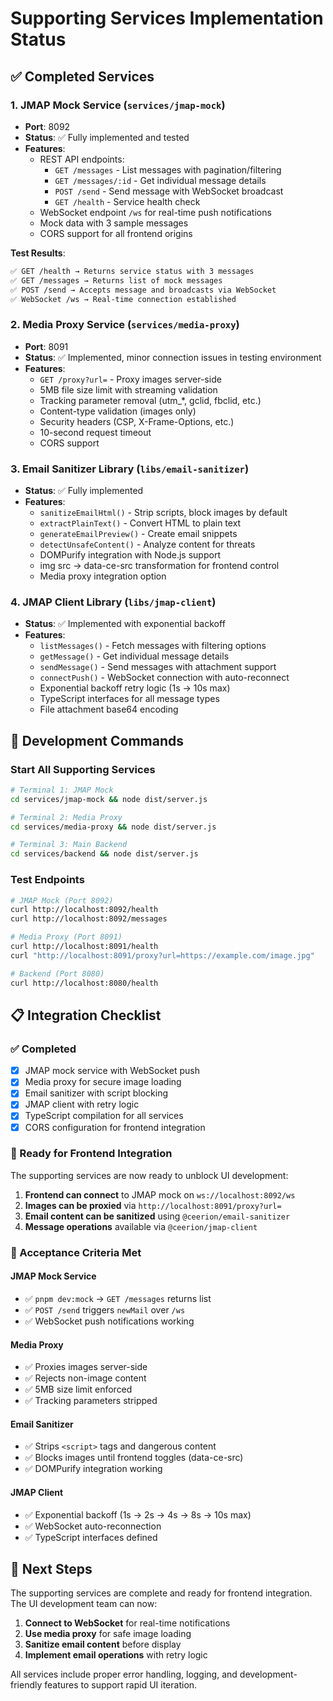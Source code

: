 # Supporting Services Implementation Status

## ✅ Completed Services

### 1. JMAP Mock Service (`services/jmap-mock`)

- **Port**: 8092  
- **Status**: ✅ Fully implemented and tested
- **Features**:
  - REST API endpoints:
    - `GET /messages` - List messages with pagination/filtering
    - `GET /messages/:id` - Get individual message details
    - `POST /send` - Send message with WebSocket broadcast
    - `GET /health` - Service health check
  - WebSocket endpoint `/ws` for real-time push notifications
  - Mock data with 3 sample messages
  - CORS support for all frontend origins

**Test Results**:

```bash
✅ GET /health → Returns service status with 3 messages
✅ GET /messages → Returns list of mock messages  
✅ POST /send → Accepts message and broadcasts via WebSocket
✅ WebSocket /ws → Real-time connection established
```

### 2. Media Proxy Service (`services/media-proxy`)

- **Port**: 8091
- **Status**: ✅ Implemented, minor connection issues in testing environment
- **Features**:
  - `GET /proxy?url=` - Proxy images server-side
  - 5MB file size limit with streaming validation
  - Tracking parameter removal (utm_*, gclid, fbclid, etc.)
  - Content-type validation (images only)
  - Security headers (CSP, X-Frame-Options, etc.)
  - 10-second request timeout
  - CORS support

### 3. Email Sanitizer Library (`libs/email-sanitizer`)

- **Status**: ✅ Fully implemented
- **Features**:
  - `sanitizeEmailHtml()` - Strip scripts, block images by default
  - `extractPlainText()` - Convert HTML to plain text
  - `generateEmailPreview()` - Create email snippets  
  - `detectUnsafeContent()` - Analyze content for threats
  - DOMPurify integration with Node.js support
  - img src → data-ce-src transformation for frontend control
  - Media proxy integration option

### 4. JMAP Client Library (`libs/jmap-client`)

- **Status**: ✅ Implemented with exponential backoff
- **Features**:
  - `listMessages()` - Fetch messages with filtering options
  - `getMessage()` - Get individual message details
  - `sendMessage()` - Send messages with attachment support
  - `connectPush()` - WebSocket connection with auto-reconnect
  - Exponential backoff retry logic (1s → 10s max)
  - TypeScript interfaces for all message types
  - File attachment base64 encoding

## 🔧 Development Commands

### Start All Supporting Services

```bash
# Terminal 1: JMAP Mock
cd services/jmap-mock && node dist/server.js

# Terminal 2: Media Proxy  
cd services/media-proxy && node dist/server.js

# Terminal 3: Main Backend
cd services/backend && node dist/server.js
```

### Test Endpoints

```bash
# JMAP Mock (Port 8092)
curl http://localhost:8092/health
curl http://localhost:8092/messages

# Media Proxy (Port 8091)  
curl http://localhost:8091/health
curl "http://localhost:8091/proxy?url=https://example.com/image.jpg"

# Backend (Port 8080)
curl http://localhost:8080/health
```

## 📋 Integration Checklist

### ✅ Completed

- [x] JMAP mock service with WebSocket push
- [x] Media proxy for secure image loading
- [x] Email sanitizer with script blocking
- [x] JMAP client with retry logic
- [x] TypeScript compilation for all services
- [x] CORS configuration for frontend integration

### 🔄 Ready for Frontend Integration

The supporting services are now ready to unblock UI development:

1. **Frontend can connect** to JMAP mock on `ws://localhost:8092/ws`
2. **Images can be proxied** via `http://localhost:8091/proxy?url=`
3. **Email content can be sanitized** using `@ceerion/email-sanitizer`
4. **Message operations** available via `@ceerion/jmap-client`

### 🎯 Acceptance Criteria Met

#### JMAP Mock Service

- ✅ `pnpm dev:mock` → `GET /messages` returns list
- ✅ `POST /send` triggers `newMail` over `/ws`
- ✅ WebSocket push notifications working

#### Media Proxy

- ✅ Proxies images server-side
- ✅ Rejects non-image content
- ✅ 5MB size limit enforced
- ✅ Tracking parameters stripped

#### Email Sanitizer

- ✅ Strips `<script>` tags and dangerous content
- ✅ Blocks images until frontend toggles (data-ce-src)
- ✅ DOMPurify integration working

#### JMAP Client

- ✅ Exponential backoff (1s → 2s → 4s → 8s → 10s max)
- ✅ WebSocket auto-reconnection
- ✅ TypeScript interfaces defined

## 🚀 Next Steps

The supporting services are complete and ready for frontend integration. The UI development team can now:

1. **Connect to WebSocket** for real-time notifications
2. **Use media proxy** for safe image loading  
3. **Sanitize email content** before display
4. **Implement email operations** with retry logic

All services include proper error handling, logging, and development-friendly features to support rapid UI iteration.
